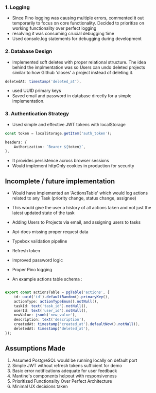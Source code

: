 
### 1. Logging

- Since Pino logging was causing multiple errors, commented it out temporarily to focus on core functionality. Decided to prioritize on working functionality over perfect logging
- resolving it was consuming crucial debugging time
- Used console.log statements for debugging during development

### 2. Database Design

- Implemented soft deletes with proper relational structure. The idea behind the implmentation was so Users can undo deleted projects similar to how Github 'closes' a project instead of deleting it. 

```typescript
deletedAt: timestamp('deleted_at'),
```

- used UUID primary keys
- Saved email and password in database directly for a simple implementation.

### 3. Authentication Strategy

- Used simple and effective JWT tokens with localStorage 

```typescript
const token = localStorage.getItem('auth_token');

headers: {
    Authorization: `Bearer ${token}`,
},

```
- It provides persistence across browser sessions
- Would implement httpOnly cookies in production for security


## Incomplete / future implementation

- Would have implemented an 'ActionsTable' which would log actions related to any Task (priority change, status change, assignee)
- This would give the user a history of all actions taken and not just the latest updated state of the task
- Adding Users to Projects via email, and assigning users to tasks
- Api-docs missing proper request data 
- Typebox validation pipeline
- Refresh token 
- Improved password logic
- Proper Pino logging


- An example actions table schema :
```typescript

export const actionsTable = pgTable('actions', {
    id: uuid('id').defaultRandom().primaryKey(),
    actionType: actionTypeEnum().notNull(),
    taskId: text('task_id').notNull(),
    userId: text('user_id').notNull(),
    newValue: jsonb('new_value'), 
    description: text('description'),
    createdAt: timestamp('created_at').defaultNow().notNull(),    
    deletedAt: timestamp('deleted_at'),
});
```


## Assumptions Made

1. Assumed PostgreSQL would be running locally on default port
2. Simple JWT without refresh tokens sufficient for demo
3. Basic error notifications adequate for user feedback
5. Mantine's components helpout with responsiveness
6. Prioritized Functionality Over Perfect Architecture
7. Minimal UX decisions taken
